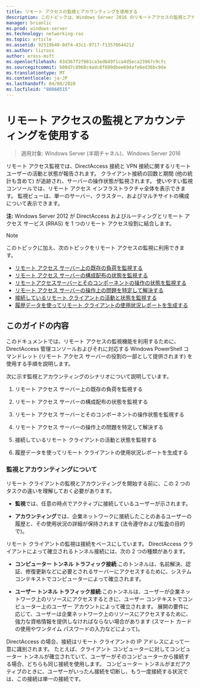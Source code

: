 ```yaml
---
title: リモート アクセスの監視とアカウンティングを使用する
description: このトピックは、Windows Server 2016 のリモートアクセスの監視とアカウンティングに関するガイドの一部です。
manager: brianlic
ms.prod: windows-server
ms.technology: networking-ras
ms.topic: article
ms.assetid: 92519b49-0df4-43c1-9717-f13570644212
ms.author: lizross
author: eross-msft
ms.openlocfilehash: 03d367f2f981ca3ed649f1ca4d5eca23967c9cfc
ms.sourcegitcommit: b00d7c8968c4adc8f699dbee694afe6ed36bc9de
ms.translationtype: MT
ms.contentlocale: ja-JP
ms.lasthandoff: 04/08/2020
ms.locfileid: "80860515"
---
```

# <a name="use-remote-access-monitoring-and-accounting"></a>リモート アクセスの監視とアカウンティングを使用する

>適用対象: Windows Server (半期チャネル)、Windows Server 2016

リモート アクセス監視では、DirectAccess 接続と VPN 接続に関するリモート ユーザーの活動と状態が報告されます。 クライアント接続の回数と期間 (他の統計も含めて) が追跡され、サーバーの操作状態が監視されます。 使いやすい監視コンソールでは、リモート アクセス インフラストラクチャ全体を表示できます。 監視ビューは、単一のサーバー、クラスター、およびマルチサイトの構成について表示できます。  
  
**注:** Windows Server 2012 が DirectAccess およびルーティングとリモート アクセス サービス (RRAS) を 1 つのリモート アクセス役割に結合します。  
  
> [!NOTE]  
> このトピックに加え、次のトピックをリモート アクセスの監視に利用できます。  
>   
> -   [リモート アクセス サーバー上の既存の負荷を監視する](Monitor-the-existing-load-on-the-Remote-Access-server.md)  
> -   [リモート アクセス サーバーの構成配布の状態を監視する](Monitor-the-configuration-distribution-status-of-the-Remote-Access-server.md)  
> -   [リモートアクセスサーバーとそのコンポーネントの操作の状態を監視する](Monitor-the-operations-status-of-the-Remote-Access-server-and-its-components.md)  
> -   [リモート アクセス サーバーの操作上の問題を特定して解決する](Identify-and-resolve-Remote-Access-server-operations-problems.md)  
> -   [接続しているリモート クライアントの活動と状態を監視する](Monitor-connected-remote-clients-for-activity-and-status.md)  
> -   [履歴データを使ってリモート クライアントの使用状況レポートを生成する](Generate-a-usage-report-for-remote-clients-using-historical-data.md)  

## <a name="in-this-guide"></a>このガイドの内容  
このドキュメントでは、リモート アクセスの監視機能を利用するために、DirectAccess 管理コンソールおよびそれに対応する Windows PowerShell コマンドレット (リモート アクセス サーバーの役割の一部として提供されます) を使用する手順を説明します。  
  
次に示す監視とアカウンティングのシナリオについて説明しています。  
  
1.  リモート アクセス サーバー上の既存の負荷を監視する  
  
2.  リモート アクセス サーバーの構成配布の状態を監視する  
  
3.  リモート アクセス サーバーとそのコンポーネントの操作状態を監視する  
  
4.  リモート アクセス サーバーの操作上の問題を特定して解決する  
  
5.  接続しているリモート クライアントの活動と状態を監視する  
  
6.  履歴データを使ってリモート クライアントの使用状況レポートを生成する  
  
### <a name="understand-monitoring-and-accounting"></a>監視とアカウンティングについて  
リモート クライアントの監視とアカウンティングを開始する前に、この 2 つのタスクの違いを理解しておく必要があります。  
  
-   **監視**では、任意の時点でアクティブに接続しているユーザーが示されます。  
  
-   **アカウンティング**では、企業ネットワークに接続したことのあるユーザーの履歴と、その使用状況の詳細が保持されます (法令遵守および監査の目的で)。  
  
リモート クライアントの監視は接続をベースにしています。 DirectAccess クライアントによって確立されるトンネル接続には、次の 2 つの種類があります。  
  
-   **コンピューター トンネル トラフィック接続**:このトンネルは、名前解決、認証、修復更新などに必要とされるサーバーにアクセスするために、システム コンテキストでコンピューターによって確立されます。  
  
-   **ユーザー トンネル トラフィック接続**:このトンネルは、ユーザーが企業ネットワーク上のリソースにアクセスするときに、ユーザー コンテキストでコンピューター上のユーザー アカウントによって確立されます。 展開の要件に応じて、ユーザーは企業ネットワーク上のリソースにアクセスするために、強力な資格情報を提供しなければならない場合があります (スマート カードの使用やワンタイム パスワードの入力などによって)。  
  
DirectAccess の場合、接続はリモート クライアントの IP アドレスによって一意に識別されます。 たとえば、クライアント コンピューターに対してコンピューター トンネルが確立されていて、ユーザーがそのコンピューターから接続する場合、どちらも同じ接続を使用します。 コンピューター トンネルがまだアクティブのときに、ユーザーがいったん接続を切断し、もう一度接続する状況では、この接続は単一の接続です。  
  


